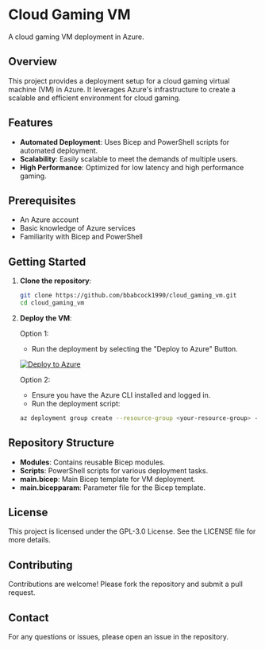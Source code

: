 # Cloud Gaming VM

A cloud gaming VM deployment in Azure.

## Overview

This project provides a deployment setup for a cloud gaming virtual machine (VM) in Azure. It leverages Azure's infrastructure to create a scalable and efficient environment for cloud gaming.

## Features

- **Automated Deployment**: Uses Bicep and PowerShell scripts for automated deployment.
- **Scalability**: Easily scalable to meet the demands of multiple users.
- **High Performance**: Optimized for low latency and high performance gaming.

## Prerequisites

- An Azure account
- Basic knowledge of Azure services
- Familiarity with Bicep and PowerShell

## Getting Started

1. **Clone the repository**:
    ```bash
    git clone https://github.com/bbabcock1990/cloud_gaming_vm.git
    cd cloud_gaming_vm
    ```

2. **Deploy the VM**:
    
    Option 1:
    - Run the deployment by selecting the "Deploy to Azure" Button.
    
    [![Deploy to Azure](https://aka.ms/deploytoazurebutton)](https://portal.azure.com/#create/Microsoft.Template/uri/https%3A%2F%2Fraw.githubusercontent.com%2Fbbabcock1990%2Fcloud_gaming_vm%2Fmain%2Fmain.json)
   
   Option 2:
    - Ensure you have the Azure CLI installed and logged in.
    - Run the deployment script:
    ```bash
    az deployment group create --resource-group <your-resource-group> --template-file main.bicep --parameters @main.bicepparam
    ```

## Repository Structure

- **Modules**: Contains reusable Bicep modules.
- **Scripts**: PowerShell scripts for various deployment tasks.
- **main.bicep**: Main Bicep template for VM deployment.
- **main.bicepparam**: Parameter file for the Bicep template.

## License

This project is licensed under the GPL-3.0 License. See the LICENSE file for more details.

## Contributing

Contributions are welcome! Please fork the repository and submit a pull request.

## Contact

For any questions or issues, please open an issue in the repository.
